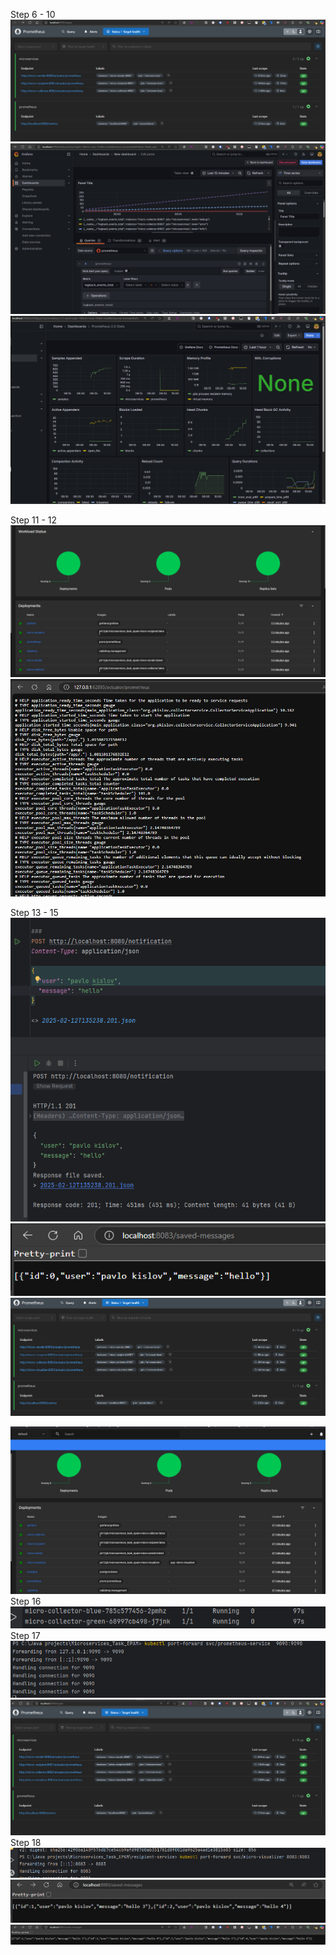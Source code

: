 Step 6 - 10
![img_1.png](img_1.png)
![img.png](img.png)
![img_2.png](img_2.png)

Step 11 - 12
![img_3.png](img_3.png)
![img_4.png](img_4.png)

Step 13 - 15
![img_5.png](img_5.png)
![img_6.png](img_6.png)
![img_7.png](img_7.png)

![img_8.png](img_8.png)
Step 16
![img_9.png](img_9.png)
Step 17
![img_11.png](img_11.png)
![img_10.png](img_10.png)
Step 18
![img_13.png](img_13.png)
![img_12.png](img_12.png)
![img_14.png](img_14.png)